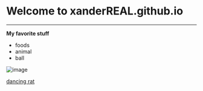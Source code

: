 # Welcome to xanderREAL.github.io 
---
**My favorite stuff**
- foods
- animal
- ball

![image](https://rsmvet.com/wp-content/uploads/2019/06/dog-playing-with-ball.jpg)

[dancing rat](https://youtu.be/BBSqiqqt_7E)

